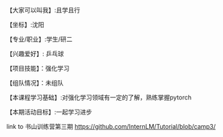 【大家可以叫我】:且学且行

【坐标】:沈阳

【专业/职业】:学生/研二

【兴趣爱好】: 乒乓球

【项目技能】：强化学习

【组队情况】：未组队

【本课程学习基础】:对强化学习领域有一定的了解，熟练掌握pytorch

【本期活动目标】:一起学习进步

link to 书山训练营第三期 https://github.com/InternLM/Tutorial/blob/camp3/
